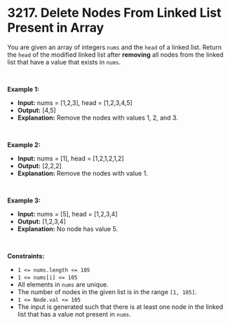 # 3217. Delete Nodes From Linked List Present in Array

You are given an array of integers `nums` and the `head` of a linked list. Return the `head` of the modified linked list after **removing** all nodes from the linked list that have a value that exists in `nums`.

<br/>

**Example 1:**

- **Input:** nums = \[1,2,3\], head = \[1,2,3,4,5\]
- **Output:** \[4,5\]
- **Explanation:** Remove the nodes with values 1, 2, and 3.

<br/>

**Example 2:**

- **Input:** nums = \[1\], head = \[1,2,1,2,1,2\]
- **Output:** \[2,2,2\]
- **Explanation:** Remove the nodes with value 1.

<br/>

**Example 3:**

- **Input:** nums = \[5\], head = \[1,2,3,4\]
- **Output:** \[1,2,3,4\]
- **Explanation:** No node has value 5.

<br/>

**Constraints:**

*   `1 <= nums.length <= 105`
*   `1 <= nums[i] <= 105`
*   All elements in `nums` are unique.
*   The number of nodes in the given list is in the range `[1, 105]`.
*   `1 <= Node.val <= 105`
*   The input is generated such that there is at least one node in the linked list that has a value not present in `nums`.